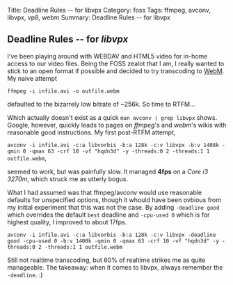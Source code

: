 Title: Deadline Rules -- for libvpx
Category: foss
Tags: ffmpeg, avconv, libvpx, vp8, webm
Summary: Deadline Rules -- for libvpx

## Deadline Rules -- for ***libvpx***

I've been playing around with WEBDAV and HTML5 video for in-home access to our video files. 
Being the FOSS zealot that I am, I really wanted to stick to an open format if possible and 
decided to try transcoding to [WebM](http://wiki.webmproject.org). My naive attempt 

`ffmpeg -i infile.avi -o outfile.webm` 

defaulted to the bizarrely low bitrate of ~256k. So time to RTFM...

Which actually doesn't exist as a quick `man avconv | grep libvpx` shows. Google, however, 
quickly leads to pages on *ffmpeg*'s and *webm*'s wikis with reasonable good instructions. My 
first post-RTFM attempt, 

`avconv -i infile.avi -c:a libvorbis -b:a 128k -c:v libvpx -b:v 1408k -qmin 0 -qmax 63 -crf 10 -vf "hqdn3d" -y -threads:0 2 -threads:1 1 outfile.webm`,

seemed to work, but was painfully slow. It managed **4fps** on a *Core i3 3270m*, which struck 
me as utterly bogus. 

What I had assumed was that ffmpeg/avconv would use reasonable defaults for unspecified options,
though it whould have been ovbious from my initial experiment that this was not the case. By 
adding `-deadline good` which overrides the default `best` deadline and `-cpu-used 0` which is 
for highest quality, I improved to about 17fps. 

`avconv -i infile.avi -c:a libvorbis -b:a 128k -c:v libvpx -deadline good -cpu-used 0 -b:v 1408k -qmin 0 -qmax 63 -crf 10 -vf "hqdn3d" -y -threads:0 2 -threads:1 1 outfile.webm`

Still not realtime transcoding, but 60% of realtime strikes me as quite manageable. The takeaway: 
when it comes to libvpx, always remember the `-deadline`. :)
